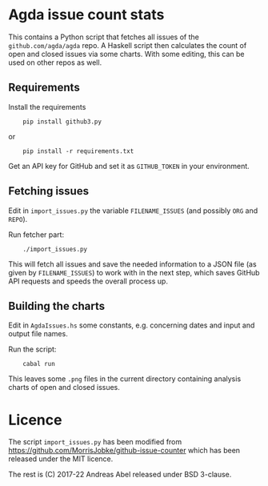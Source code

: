 # Agda issue count stats

This contains a Python script that fetches all issues of the `github.com/agda/agda` repo.
A Haskell script then calculates the count of open and closed issues via some charts.
With some editing, this can be used on other repos as well.

## Requirements

Install the requirements

        pip install github3.py

or

        pip install -r requirements.txt

Get an API key for GitHub and set it as `GITHUB_TOKEN` in your environment.

## Fetching issues

Edit in `import_issues.py` the variable `FILENAME_ISSUES`
(and possibly `ORG` and `REPO`).

Run fetcher part:

        ./import_issues.py

This will fetch all issues and save the needed information to a JSON
file (as given by `FILENAME_ISSUES`) to work with in the next step,
which saves GitHub API requests and speeds the overall process up.

## Building the charts

Edit in `AgdaIssues.hs` some constants, e.g. concerning dates and input and output file names.

Run the script:

        cabal run

This leaves some `.png` files in the current directory containing
analysis charts of open and closed issues.

# Licence

The script `import_issues.py` has been modified from https://github.com/MorrisJobke/github-issue-counter which has been released under the MIT licence.

The rest is (C) 2017-22 Andreas Abel released under BSD 3-clause.

